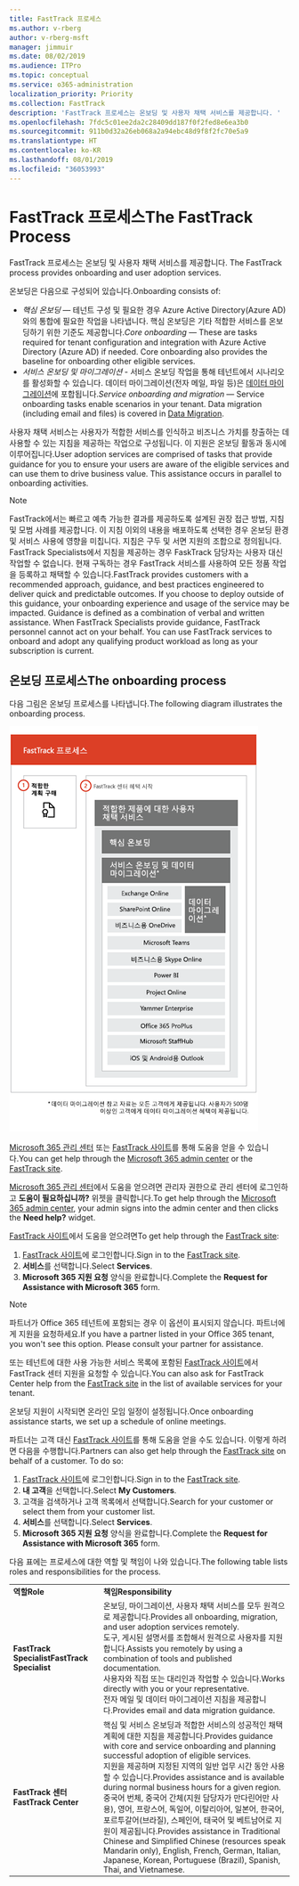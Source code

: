 ```yaml
---
title: FastTrack 프로세스
ms.author: v-rberg
author: v-rberg-msft
manager: jimmuir
ms.date: 08/02/2019
ms.audience: ITPro
ms.topic: conceptual
ms.service: o365-administration
localization_priority: Priority
ms.collection: FastTrack
description: 'FastTrack 프로세스는 온보딩 및 사용자 채택 서비스를 제공합니다. '
ms.openlocfilehash: 7fdc5c01ee2da2c28409dd187f0f2fed8e6ea3b0
ms.sourcegitcommit: 911b0d32a26eb068a2a94ebc48d9f8f2fc70e5a9
ms.translationtype: HT
ms.contentlocale: ko-KR
ms.lasthandoff: 08/01/2019
ms.locfileid: "36053993"
---
```

# <a name="the-fasttrack-process"></a><span data-ttu-id="fea51-103">FastTrack 프로세스</span><span class="sxs-lookup"><span data-stu-id="fea51-103">The FastTrack Process</span></span>

<span data-ttu-id="fea51-104">FastTrack 프로세스는 온보딩 및 사용자 채택 서비스를 제공합니다. </span><span class="sxs-lookup"><span data-stu-id="fea51-104">The FastTrack process provides onboarding and user adoption services.</span></span> 
  
<span data-ttu-id="fea51-105">온보딩은 다음으로 구성되어 있습니다.</span><span class="sxs-lookup"><span data-stu-id="fea51-105">Onboarding consists of:</span></span>
  
- <span data-ttu-id="fea51-p101">*핵심 온보딩* — 테넌트 구성 및 필요한 경우 Azure Active Directory(Azure AD)와의 통합에 필요한 작업을 나타냅니다. 핵심 온보딩은 기타 적합한 서비스를 온보딩하기 위한 기준도 제공합니다.</span><span class="sxs-lookup"><span data-stu-id="fea51-p101">*Core onboarding* — These are tasks required for tenant configuration and integration with Azure Active Directory (Azure AD) if needed. Core onboarding also provides the baseline for onboarding other eligible services.</span></span> 
- <span data-ttu-id="fea51-p102">*서비스 온보딩 및 마이그레이션* - 서비스 온보딩 작업을 통해 테넌트에서 시나리오를 활성화할 수 있습니다. 데이터 마이그레이션(전자 메일, 파일 등)은 [데이터 마이그레이션](O365-data-migration.md)에 포합됩니다.</span><span class="sxs-lookup"><span data-stu-id="fea51-p102">*Service onboarding and migration* — Service onboarding tasks enable scenarios in your tenant. Data migration (including email and files) is covered in [Data Migration](O365-data-migration.md).</span></span> 
    
<span data-ttu-id="fea51-p103">사용자 채택 서비스는 사용자가 적합한 서비스를 인식하고 비즈니스 가치를 창출하는 데 사용할 수 있는 지침을 제공하는 작업으로 구성됩니다. 이 지원은 온보딩 활동과 동시에 이루어집니다.</span><span class="sxs-lookup"><span data-stu-id="fea51-p103">User adoption services are comprised of tasks that provide guidance for you to ensure your users are aware of the eligible services and can use them to drive business value. This assistance occurs in parallel to onboarding activities.</span></span>
  
> [!NOTE]
> <span data-ttu-id="fea51-p104">FastTrack에서는 빠르고 예측 가능한 결과를 제공하도록 설계된 권장 접근 방법, 지침 및 모범 사례를 제공합니다. 이 지침 이외의 내용을 배포하도록 선택한 경우 온보딩 환경 및 서비스 사용에 영향을 미칩니다. 지침은 구두 및 서면 지원의 조합으로 정의됩니다. FastTrack Specialists에서 지침을 제공하는 경우 FaskTrack 담당자는 사용자 대신 작업할 수 없습니다. 현재 구독하는 경우 FastTrack 서비스를 사용하여 모든 정품 작업을 등록하고 채택할 수 있습니다.</span><span class="sxs-lookup"><span data-stu-id="fea51-p104">FastTrack provides customers with a recommended approach, guidance, and best practices engineered to deliver quick and predictable outcomes. If you choose to deploy outside of this guidance, your onboarding experience and usage of the service may be impacted. Guidance is defined as a combination of verbal and written assistance. When FastTrack Specialists provide guidance, FastTrack personnel cannot act on your behalf. You can use FastTrack services to onboard and adopt any qualifying product workload as long as your subscription is current.</span></span> 
  
## <a name="the-onboarding-process"></a><span data-ttu-id="fea51-117">온보딩 프로세스</span><span class="sxs-lookup"><span data-stu-id="fea51-117">The onboarding process</span></span>

<span data-ttu-id="fea51-118">다음 그림은 온보딩 프로세스를 나타냅니다.</span><span class="sxs-lookup"><span data-stu-id="fea51-118">The following diagram illustrates the onboarding process.</span></span>
  
![온보딩 혜택 사용 일정](media/O365-Onboarding-Timeline.png)
  
<span data-ttu-id="fea51-120">[Microsoft 365 관리 센터](https://go.microsoft.com/fwlink/?linkid=2032704) 또는 [FastTrack 사이트](https://go.microsoft.com/fwlink/?linkid=780698)를 통해 도움을 얻을 수 있습니다.</span><span class="sxs-lookup"><span data-stu-id="fea51-120">You can get help through the [Microsoft 365 admin center](https://go.microsoft.com/fwlink/?linkid=2032704) or the [FastTrack site](https://go.microsoft.com/fwlink/?linkid=780698).</span></span> 

<span data-ttu-id="fea51-121">[Microsoft 365 관리 센터](https://go.microsoft.com/fwlink/?linkid=2032704)에서 도움을 얻으려면 관리자 권한으로 관리 센터에 로그인하고 **도움이 필요하십니까?** 위젯을 클릭합니다.</span><span class="sxs-lookup"><span data-stu-id="fea51-121">To get help through the [Microsoft 365 admin center](https://go.microsoft.com/fwlink/?linkid=2032704), your admin signs into the admin center and then clicks the **Need help?** widget.</span></span> 

<span data-ttu-id="fea51-122">[FastTrack 사이트](https://go.microsoft.com/fwlink/?linkid=780698)에서 도움을 얻으려면</span><span class="sxs-lookup"><span data-stu-id="fea51-122">To get help through the [FastTrack site](https://go.microsoft.com/fwlink/?linkid=780698):</span></span> 
1.  <span data-ttu-id="fea51-123">[FastTrack 사이트](https://go.microsoft.com/fwlink/?linkid=780698)에 로그인합니다.</span><span class="sxs-lookup"><span data-stu-id="fea51-123">Sign in to the [FastTrack site](https://go.microsoft.com/fwlink/?linkid=780698).</span></span> 
2.  <span data-ttu-id="fea51-124">**서비스**를 선택합니다.</span><span class="sxs-lookup"><span data-stu-id="fea51-124">Select **Services**.</span></span>
3.  <span data-ttu-id="fea51-125">**Microsoft 365 지원 요청** 양식을 완료합니다.</span><span class="sxs-lookup"><span data-stu-id="fea51-125">Complete the **Request for Assistance with Microsoft 365** form.</span></span> 
> [!NOTE]
>  <span data-ttu-id="fea51-p105">파트너가 Office 365 테넌트에 포함되는 경우 이 옵션이 표시되지 않습니다. 파트너에게 지원을 요청하세요.</span><span class="sxs-lookup"><span data-stu-id="fea51-p105">If you have a partner listed in your Office 365 tenant, you won't see this option. Please consult your partner for assistance.</span></span> 
  
 <span data-ttu-id="fea51-128">또는 테넌트에 대한 사용 가능한 서비스 목록에 포함된 [FastTrack 사이트](https://go.microsoft.com/fwlink/?linkid=780698)에서 FastTrack 센터 지원을 요청할 수 있습니다.</span><span class="sxs-lookup"><span data-stu-id="fea51-128">You can also ask for FastTrack Center help from the [FastTrack site](https://go.microsoft.com/fwlink/?linkid=780698) in the list of available services for your tenant.</span></span> 
    
 <span data-ttu-id="fea51-129">온보딩 지원이 시작되면 온라인 모임 일정이 설정됩니다.</span><span class="sxs-lookup"><span data-stu-id="fea51-129">Once onboarding assistance starts, we set up a schedule of online meetings.</span></span>
    
<span data-ttu-id="fea51-p106">파트너는 고객 대신 [FastTrack 사이트](https://go.microsoft.com/fwlink/?linkid=780698)를 통해 도움을 얻을 수도 있습니다. 이렇게 하려면 다음을 수행합니다.</span><span class="sxs-lookup"><span data-stu-id="fea51-p106">Partners can also get help through the [FastTrack site](https://go.microsoft.com/fwlink/?linkid=780698) on behalf of a customer. To do so:</span></span>
1.  <span data-ttu-id="fea51-132">[FastTrack 사이트](https://go.microsoft.com/fwlink/?linkid=780698)에 로그인합니다.</span><span class="sxs-lookup"><span data-stu-id="fea51-132">Sign in to the [FastTrack site](https://go.microsoft.com/fwlink/?linkid=780698).</span></span> 
2.  <span data-ttu-id="fea51-133">**내 고객**을 선택합니다.</span><span class="sxs-lookup"><span data-stu-id="fea51-133">Select **My Customers**.</span></span>
3.  <span data-ttu-id="fea51-134">고객을 검색하거나 고객 목록에서 선택합니다.</span><span class="sxs-lookup"><span data-stu-id="fea51-134">Search for your customer or select them from your customer list.</span></span>
4.  <span data-ttu-id="fea51-135">**서비스**를 선택합니다.</span><span class="sxs-lookup"><span data-stu-id="fea51-135">Select **Services**.</span></span>
5.  <span data-ttu-id="fea51-136">**Microsoft 365 지원 요청** 양식을 완료합니다.</span><span class="sxs-lookup"><span data-stu-id="fea51-136">Complete the **Request for Assistance with Microsoft 365** form.</span></span> 

<span data-ttu-id="fea51-137">다음 표에는 프로세스에 대한 역할 및 책임이 나와 있습니다.</span><span class="sxs-lookup"><span data-stu-id="fea51-137">The following table lists roles and responsibilities for the process.</span></span>
    
|||
|:-----|:-----|
|<span data-ttu-id="fea51-138">**역할**</span><span class="sxs-lookup"><span data-stu-id="fea51-138">**Role**</span></span> <br/> |<span data-ttu-id="fea51-139">**책임**</span><span class="sxs-lookup"><span data-stu-id="fea51-139">**Responsibility**</span></span> <br/> |
|<span data-ttu-id="fea51-140">**FastTrack Specialist**</span><span class="sxs-lookup"><span data-stu-id="fea51-140">**FastTrack Specialist**</span></span> <br/> |<span data-ttu-id="fea51-141">온보딩, 마이그레이션, 사용자 채택 서비스를 모두 원격으로 제공합니다.</span><span class="sxs-lookup"><span data-stu-id="fea51-141">Provides all onboarding, migration, and user adoption services remotely.</span></span>  <br/> <span data-ttu-id="fea51-142">도구, 게시된 설명서를 조합해서 원격으로 사용자를 지원합니다.</span><span class="sxs-lookup"><span data-stu-id="fea51-142">Assists you remotely by using a combination of tools and published documentation.</span></span> <br/> <span data-ttu-id="fea51-143">사용자와 직접 또는 대리인과 작업할 수 있습니다.</span><span class="sxs-lookup"><span data-stu-id="fea51-143">Works directly with you or your representative.</span></span> <br/> <span data-ttu-id="fea51-144">전자 메일 및 데이터 마이그레이션 지침을 제공합니다.</span><span class="sxs-lookup"><span data-stu-id="fea51-144">Provides email and data migration guidance.</span></span>|
|<span data-ttu-id="fea51-145">**FastTrack 센터**</span><span class="sxs-lookup"><span data-stu-id="fea51-145">**FastTrack Center**</span></span>  <br/> |<span data-ttu-id="fea51-146">핵심 및 서비스 온보딩과 적합한 서비스의 성공적인 채택 계획에 대한 지침을 제공합니다.</span><span class="sxs-lookup"><span data-stu-id="fea51-146">Provides guidance with core and service onboarding and planning successful adoption of eligible services.</span></span>  <br/> <span data-ttu-id="fea51-147">지원을 제공하며 지정된 지역의 일반 업무 시간 동안 사용할 수 있습니다.</span><span class="sxs-lookup"><span data-stu-id="fea51-147">Provides assistance and is available during normal business hours for a given region.</span></span> <br/> <span data-ttu-id="fea51-148">중국어 번체, 중국어 간체(지원 담당자가 만다린어만 사용), 영어, 프랑스어, 독일어, 이탈리아어, 일본어, 한국어, 포르투갈어(브라질), 스페인어, 태국어 및 베트남어로 지원이 제공됩니다.</span><span class="sxs-lookup"><span data-stu-id="fea51-148">Provides assistance in Traditional Chinese and Simplified Chinese (resources speak Mandarin only), English, French, German, Italian, Japanese, Korean, Portuguese (Brazil), Spanish, Thai, and Vietnamese.</span></span>|


  

